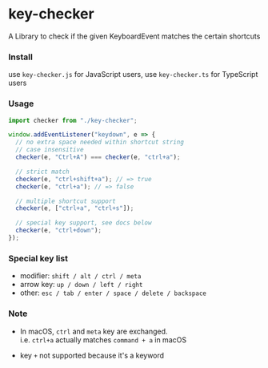 # key-checker

A Library to check if the given KeyboardEvent matches the certain shortcuts

### Install

use `key-checker.js` for JavaScript users,
use `key-checker.ts` for TypeScript users

### Usage

```JavaScript
import checker from "./key-checker";

window.addEventListener("keydown", e => {
  // no extra space needed within shortcut string
  // case insensitive
  checker(e, "Ctrl+A") === checker(e, "ctrl+a");

  // strict match
  checker(e, "ctrl+shift+a"); // => true
  checker(e, "ctrl+a"); // => false

  // multiple shortcut support
  checker(e, ["ctrl+a", "ctrl+s"]);

  // special key support, see docs below
  checker(e, "ctrl+down");
});
```

### Special key list

* modifier: `shift / alt / ctrl / meta`
* arrow key: `up / down / left / right`
* other: `esc / tab / enter / space / delete / backspace`

### Note

* In macOS, `ctrl` and `meta` key are exchanged.  
i.e. `ctrl+a` actually matches `command + a` in macOS

* key `+` not supported because it's a keyword
